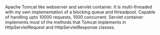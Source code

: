 Apache Tomcat like webserver and servlet container. It is multi-threaded with my own implementation of a blocking queue and threadpool. Capable of handling upto 10000 requests, 1000 concurrent. Servlet container implements most of the methods that Tomcat implements in HttpServletRequest and HttpServletResponse classes.
